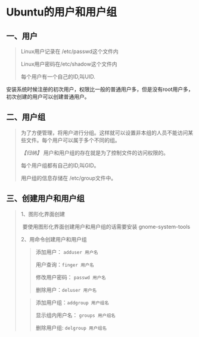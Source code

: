 # Ubuntu的用户和用户组

## 一、用户

> Linux用户记录在 /etc/passwd这个文件内
>
> Linux用户密码在/etc/shadow这个文件内
>
> 每个用户有一个自己的ID,叫UID.

​		安装系统时候注册的初次用户，权限比一般的普通用户多，但是没有root用户多，初次创建的用户可以创建普通用户。

## 二、用户组

> 为了方便管理，将用户进行分组。这样就可以设置非本组的人员不能访问某些文件。每个用户可以属于多个不同的组。
>
> *【归纳】* 用户和用户组的存在就是为了控制文件的访问权限的。
>
> 每个用户组都有自己的ID,叫GID。
>
> 用户组的信息存储在 /etc/group文件中。



## 三、创建用户和用户组

> 1、图形化界面创建
>
> ​    要使用图形化界面创建用户和用户组的话需要安装 gnome-system-tools
>
> 2、用命令创建用户和用户组
>
> > 添加用户： `adduser 用户名`
> >
> > 用户查询：`finger 用户名`
> >
> > 修改用户密码： `passwd 用户名`
> >
> > 删除用户：`deluser 用户名`
>
> > 添加用户组：`addgroup 用户组名`
> >
> > 显示组内用户名： `groups 用户组名`
> >
> > 删除用户组: `delgroup 用户组名`

